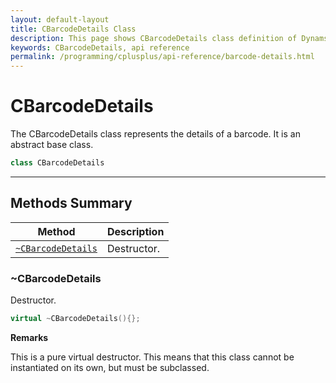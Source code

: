 ```yaml
---
layout: default-layout
title: CBarcodeDetails Class
description: This page shows CBarcodeDetails class definition of Dynamsoft Barcode Reader SDK C++ Edition.
keywords: CBarcodeDetails, api reference
permalink: /programming/cplusplus/api-reference/barcode-details.html
---
```

# CBarcodeDetails

The CBarcodeDetails class represents the details of a barcode. It is an abstract base class.

```cpp
class CBarcodeDetails
```

---

## Methods Summary

| Method               | Description |
|----------------------|-------------|
| [`~CBarcodeDetails`](#cbarcodedetails) | Destructor. |

### ~CBarcodeDetails

Destructor.

```cpp
virtual ~CBarcodeDetails(){};
```

**Remarks**

This is a pure virtual destructor. This means that this class cannot be instantiated on its own, but must be subclassed.